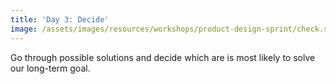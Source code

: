 ```yaml
---
title: 'Day 3: Decide'
image: /assets/images/resources/workshops/product-design-sprint/check.svg
---
```


Go through possible solutions and decide which are is most likely to solve our
long-term goal.

